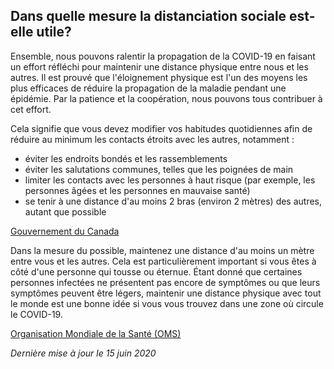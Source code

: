 ## Dans quelle mesure la distanciation sociale est-elle utile?

Ensemble, nous pouvons ralentir la propagation de la COVID-19 en faisant un effort réfléchi pour maintenir une distance physique entre nous et les autres. Il est prouvé que l'éloignement physique est l'un des moyens les plus efficaces de réduire la propagation de la maladie pendant une épidémie. Par la patience et la coopération, nous pouvons tous contribuer à cet effort.

Cela signifie que vous devez modifier vos habitudes quotidiennes afin de réduire au minimum les contacts étroits avec les autres, notamment :

- éviter les endroits bondés et les rassemblements
- éviter les salutations communes, telles que les poignées de main
- limiter les contacts avec les personnes à haut risque (par exemple, les personnes âgées et les personnes en mauvaise santé)
- se tenir à une distance d'au moins 2 bras (environ 2 mètres) des autres, autant que possible

[Gouvernement du Canada](https://www.canada.ca/fr/sante-publique/services/publications/maladies-affections/distanciation-sociale.html)

Dans la mesure du possible, maintenez une distance d'au moins un mètre entre vous et les autres. Cela est particulièrement important si vous êtes à côté d'une personne qui tousse ou éternue. Étant donné que certaines personnes infectées ne présentent pas encore de symptômes ou que leurs symptômes peuvent être légers, maintenir une distance physique avec tout le monde est une bonne idée si vous vous trouvez dans une zone où circule le COVID-19.

[Organisation Mondiale de la Santé (OMS)](https://www.who.int/fr/emergencies/diseases/novel-coronavirus-2019/question-and-answers-hub/q-a-detail/q-a-coronaviruses)

_Dernière mise à jour le 15 juin 2020_
